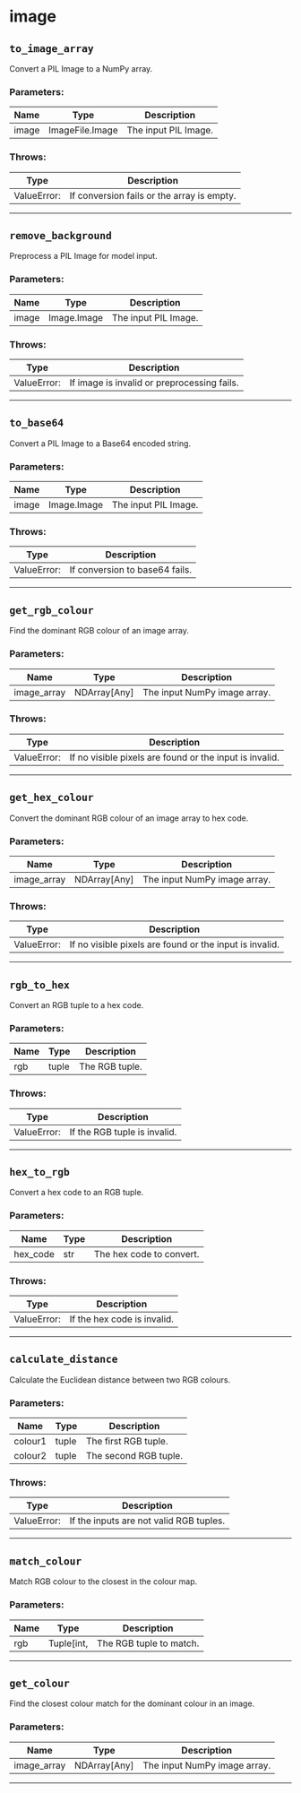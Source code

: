 # image

## <code>to_image_array</code>

Convert a PIL Image to a NumPy array.

### Parameters:
| Name | Type | Description |
| ---- | ---- | ----------- |
| image | ImageFile.Image | The input PIL Image. |

### Throws:
| Type | Description |
| ---- | ----------- |
| ValueError: | If conversion fails or the array is empty. |

---



## <code>remove_background</code>

Preprocess a PIL Image for model input.

### Parameters:
| Name | Type | Description |
| ---- | ---- | ----------- |
| image | Image.Image | The input PIL Image. |

### Throws:
| Type | Description |
| ---- | ----------- |
| ValueError: | If image is invalid or preprocessing fails. |

---



## <code>to_base64</code>

Convert a PIL Image to a Base64 encoded string.

### Parameters:
| Name | Type | Description |
| ---- | ---- | ----------- |
| image | Image.Image | The input PIL Image. |

### Throws:
| Type | Description |
| ---- | ----------- |
| ValueError: | If conversion to base64 fails. |

---



## <code>get_rgb_colour</code>

Find the dominant RGB colour of an image array.

### Parameters:
| Name | Type | Description |
| ---- | ---- | ----------- |
| image_array | NDArray[Any] | The input NumPy image array. |

### Throws:
| Type | Description |
| ---- | ----------- |
| ValueError: | If no visible pixels are found or the input is invalid. |

---



## <code>get_hex_colour</code>

Convert the dominant RGB colour of an image array to hex code.

### Parameters:
| Name | Type | Description |
| ---- | ---- | ----------- |
| image_array | NDArray[Any] | The input NumPy image array. |

### Throws:
| Type | Description |
| ---- | ----------- |
| ValueError: | If no visible pixels are found or the input is invalid. |

---



## <code>rgb_to_hex</code>

Convert an RGB tuple to a hex code.

### Parameters:
| Name | Type | Description |
| ---- | ---- | ----------- |
| rgb | tuple | The RGB tuple. |

### Throws:
| Type | Description |
| ---- | ----------- |
| ValueError: | If the RGB tuple is invalid. |

---



## <code>hex_to_rgb</code>

Convert a hex code to an RGB tuple.

### Parameters:
| Name | Type | Description |
| ---- | ---- | ----------- |
| hex_code | str | The hex code to convert. |

### Throws:
| Type | Description |
| ---- | ----------- |
| ValueError: | If the hex code is invalid. |

---



## <code>calculate_distance</code>

Calculate the Euclidean distance between two RGB colours.

### Parameters:
| Name | Type | Description |
| ---- | ---- | ----------- |
| colour1 | tuple | The first RGB tuple. |
| colour2 | tuple | The second RGB tuple. |

### Throws:
| Type | Description |
| ---- | ----------- |
| ValueError: | If the inputs are not valid RGB tuples. |

---



## <code>match_colour</code>

Match RGB colour to the closest in the colour map.

### Parameters:
| Name | Type | Description |
| ---- | ---- | ----------- |
| rgb | Tuple[int, | The RGB tuple to match. |

---



## <code>get_colour</code>

Find the closest colour match for the dominant colour in an image.

### Parameters:
| Name | Type | Description |
| ---- | ---- | ----------- |
| image_array | NDArray[Any] | The input NumPy image array. |

---

